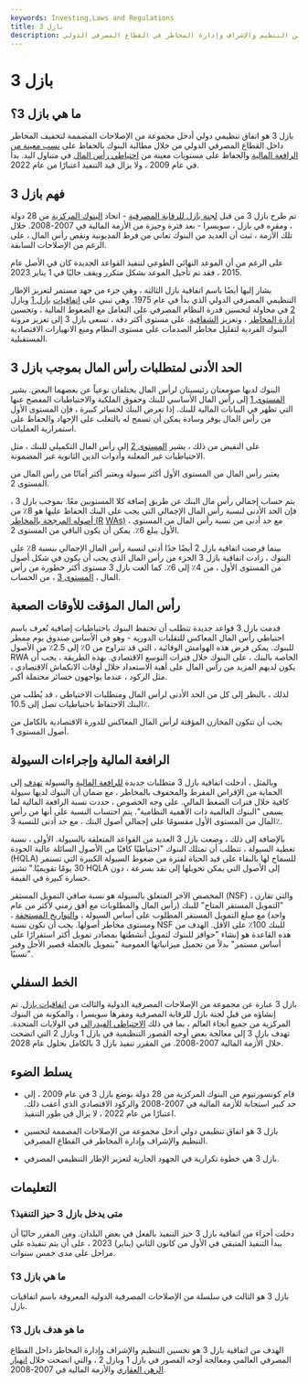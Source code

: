 ```yaml
---
keywords: Investing,Laws and Regulations
title: بازل 3
description: بازل 3 عبارة عن مجموعة من إجراءات الإصلاح التي تهدف إلى تحسين التنظيم والإشراف وإدارة المخاطر في القطاع المصرفي الدولي.
---
```


# بازل 3
## ما هي بازل 3؟

بازل 3 هو اتفاق تنظيمي دولي أدخل مجموعة من الإصلاحات المصممة لتخفيف المخاطر داخل القطاع المصرفي الدولي من خلال مطالبة البنوك بالحفاظ على [نسب معينة من الرافعة المالية](/leverageratio) والحفاظ على مستويات معينة من [احتياطي رأس المال](/capitalrequirement) في متناول اليد. بدأ في عام 2009 ، ولا يزال قيد التنفيذ اعتبارًا من عام 2022.

## فهم بازل 3

تم طرح بازل 3 من قبل [لجنة بازل للرقابة المصرفية](/baselcommittee) - اتحاد [البنوك المركزية](/centralbank) من 28 دولة ، ومقره في بازل ، سويسرا - بعد فترة وجيزة من الأزمة المالية في 2007-2008. خلال تلك الأزمة ، ثبت أن العديد من البنوك تعاني من فرط المديونية ونقص رأس المال ، على الرغم من الإصلاحات السابقة.

على الرغم من أن الموعد النهائي الطوعي لتنفيذ القواعد الجديدة كان في الأصل عام 2015 ، فقد تم تأجيل الموعد بشكل متكرر ويقف حاليًا في 1 يناير 2023.

يشار إليها أيضًا باسم اتفاقية بازل الثالثة ، وهي جزء من جهد مستمر لتعزيز الإطار التنظيمي المصرفي الدولي الذي بدأ في عام 1975. وهي تبني على [اتفاقيات](/baselii) [بازل 1](/basel_i) وبازل [2](/baselii) في محاولة لتحسين قدرة النظام المصرفي على التعامل مع الضغوط المالية ، وتحسين [إدارة المخاطر](/riskmanagement) ، وتعزيز [الشفافية](/transparency). على مستوى أكثر دقة ، تسعى بازل 3 إلى تعزيز مرونة البنوك الفردية لتقليل مخاطر الصدمات على مستوى النظام ومنع الانهيارات الاقتصادية المستقبلية.

## الحد الأدنى لمتطلبات رأس المال بموجب بازل 3

البنوك لديها صومعتان رئيسيتان لرأس المال يختلفان نوعياً عن بعضهما البعض. يشير [المستوى 1](/tier1capital) إلى رأس المال الأساسي للبنك وحقوق الملكية والاحتياطيات المفصح عنها التي تظهر في البيانات المالية للبنك. إذا تعرض البنك لخسائر كبيرة ، فإن المستوى الأول من رأس المال يوفر وسادة يمكن أن تسمح له بالتغلب على الإجهاد والحفاظ على استمرارية العمليات.

على النقيض من ذلك ، يشير [المستوى 2](/tier2capital) إلى رأس المال التكميلي للبنك ، مثل الاحتياطيات غير المعلنة وأدوات الدين الثانوية غير المضمونة.

يعتبر رأس المال من المستوى الأول أكثر سيولة ويعتبر أكثر أمانًا من رأس المال من المستوى 2.

يتم حساب إجمالي رأس مال البنك عن طريق إضافة كلا المستويين معًا. بموجب بازل 3 ، فإن الحد الأدنى لنسبة رأس المال الإجمالي التي يجب على البنك الحفاظ عليها هو 8٪ من [أصوله المرجحة بالمخاطر (R](/riskweightedassets) [WAs)](/riskweightedassets) ، مع حد أدنى من نسبة رأس المال من المستوى الأول يبلغ 6٪. يمكن أن يكون الباقي من المستوى 2.

بينما فرضت اتفاقية بازل 2 أيضًا حدًا أدنى لنسبة رأس المال الإجمالي بنسبة 8٪ على البنوك ، زادت اتفاقية بازل 3 الجزء من رأس المال الذي يجب أن يكون في شكل أصول من المستوى الأول ، من 4٪ إلى 6٪. كما ألغت بازل 3 مستوى أكثر خطورة من رأس المال ، [المستوى 3](/tier3capital) ، من الحساب.

## رأس المال المؤقت للأوقات الصعبة

قدمت بازل 3 قواعد جديدة تتطلب أن تحتفظ البنوك باحتياطيات إضافية تُعرف باسم احتياطي رأس المال المعاكس للتقلبات الدورية - وهو في الأساس صندوق يوم ممطر للبنوك. يمكن فرض هذه الهوامش الوقائية ، التي قد تتراوح من 0٪ إلى 2.5٪ من الأصول RWA الخاصة بالبنك ، على البنوك خلال فترات التوسع الاقتصادي. بهذه الطريقة ، يجب أن يكون لديهم المزيد من رأس المال على أهبة الاستعداد خلال أوقات الانكماش الاقتصادي ، مثل الركود ، عندما يواجهون خسائر محتملة أكبر.

لذلك ، بالنظر إلى كل من الحد الأدنى لرأس المال ومتطلبات الاحتياطي ، قد يُطلب من البنك الاحتفاظ باحتياطيات تصل إلى 10.5٪.

يجب أن تتكون المخازن المؤقتة لرأس المال المعاكس للدورة الاقتصادية بالكامل من أصول المستوى 1.

## الرافعة المالية وإجراءات السيولة

وبالمثل ، أدخلت اتفاقية بازل 3 متطلبات جديدة [للرافعة المالية](/leverage) والسيولة [تهدف](/liquidity) إلى الحماية من الإقراض المفرط والمحفوف بالمخاطر ، مع ضمان أن البنوك لديها سيولة كافية خلال فترات الضغط المالي. على وجه الخصوص ، حددت نسبة الرافعة المالية لما يسمى "البنوك العالمية ذات الأهمية النظامية". يتم احتساب النسبة على أنها من رأس المال من المستوى الأول مقسومًا على إجمالي أصول البنك ، مع حد أدنى للنسبة 3٪.

بالإضافة إلى ذلك ، وضعت بازل 3 العديد من القواعد المتعلقة بالسيولة. الأولى ، نسبة تغطية السيولة ، تتطلب أن تمتلك البنوك "احتياطيًا كافيًا من الأصول السائلة عالية الجودة (HQLA) للسماح لها بالبقاء على قيد الحياة لفترة من ضغوط السيولة الكبيرة التي تستمر 30 يومًا تقويميًا." تشير HQLA إلى الأصول التي يمكن تحويلها إلى نقد بسرعة ، دون خسارة كبيرة في القيمة.

المخصص الآخر المتعلق بالسيولة هو نسبة صافي التمويل المستقر (NSF) ، والتي تقارن "التمويل المستقر المتاح" للبنك (رأس المال والمطلوبات مع أفق زمني لأكثر من عام واحد) مع مبلغ التمويل المستقر المطلوب على أساس السيولة ، [والتواريخ المستحقة](/maturity) ، ومستوى مخاطر أصولها. يجب أن تكون نسبة NSF للبنك 100٪ على الأقل. الهدف من هذه القاعدة هو إنشاء "حوافز للبنوك لتمويل أنشطتها بمصادر تمويل أكثر استقرارًا على أساس مستمر" بدلاً من تحميل ميزانياتها العمومية "بتمويل بالجملة قصير الأجل وفير نسبيًا".

## الخط السفلي

بازل 3 عبارة عن مجموعة من الإصلاحات المصرفية الدولية والثالث من [اتفاقيات بازل](/basel_accord). تم إنشاؤه من قبل لجنة بازل للرقابة المصرفية ومقرها سويسرا ، والمكونة من البنوك المركزية من جميع أنحاء العالم ، بما في ذلك [الاحتياطي الفيدرالي](/federalreservebank) في الولايات المتحدة. تهدف بازل 3 إلى معالجة بعض أوجه القصور التنظيمية في بازل 1 وبازل 2 التي اتضحت خلال الأزمة المالية 2007-2008. من المقرر تنفيذ بازل 3 بالكامل بحلول عام 2028.

## يسلط الضوء

- قام كونسورتيوم من البنوك المركزية من 28 دولة بوضع بازل 3 في عام 2009 ، إلى حد كبير استجابة للأزمة المالية في 2007-2008 والركود الاقتصادي الذي أعقب ذلك. اعتبارًا من عام 2022 ، لا يزال في طور التنفيذ.

- بازل 3 هو اتفاق تنظيمي دولي أدخل مجموعة من الإصلاحات المصممة لتحسين التنظيم والإشراف وإدارة المخاطر في القطاع المصرفي.

- بازل 3 هي خطوة تكرارية في الجهود الجارية لتعزيز الإطار التنظيمي المصرفي.

## التعليمات

### متى يدخل بازل 3 حيز التنفيذ؟

دخلت أجزاء من اتفاقية بازل 3 حيز التنفيذ بالفعل في بعض البلدان. ومن المقرر حاليًا أن يبدأ التنفيذ المتبقي في الأول من كانون الثاني (يناير) 2023 ، على أن يتم تنفيذه على مراحل على مدى خمس سنوات.

### ما هي بازل 3؟

بازل 3 هو الثالث في سلسلة من الإصلاحات المصرفية الدولية المعروفة باسم اتفاقيات بازل.

### ما هو هدف بازل 3؟

الهدف من اتفاقية بازل 3 هو تحسين التنظيم والإشراف وإدارة المخاطر داخل القطاع المصرفي العالمي ومعالجة أوجه القصور في بازل 1 وبازل 2 ، والتي اتضحت خلال [انهيار الرهن العقاري](/subprime-meltdown) والأزمة المالية في 2007-2008.

